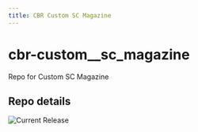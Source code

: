 ```yaml
---
title: CBR Custom SC Magazine
---
```


# cbr-custom__sc_magazine
Repo for Custom SC Magazine 

## Repo details

![Current Release](https://img.shields.io/badge/release-v1.3.0-blue)

